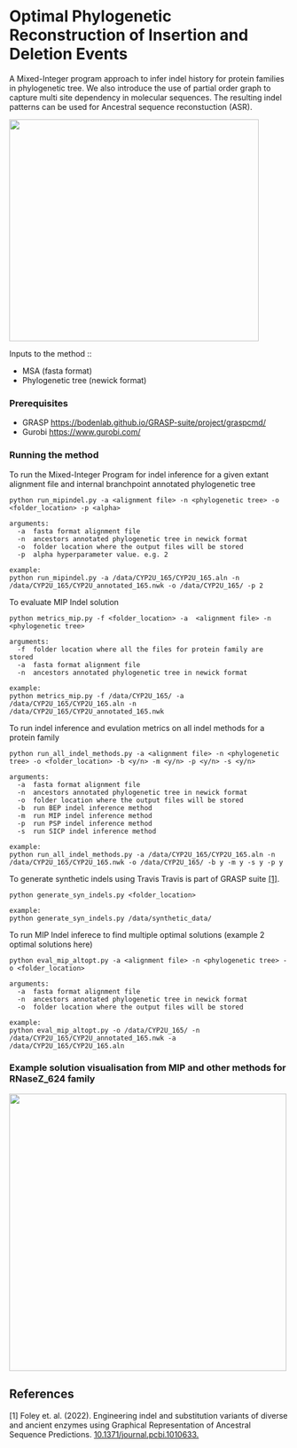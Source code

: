 # Optimal Phylogenetic Reconstruction of Insertion and Deletion Events
A Mixed-Integer program approach to infer indel history for protein families in phylogenetic tree. We also introduce the use of partial order graph to capture multi site dependency in molecular sequences.
The resulting indel patterns can be used for Ancestral sequence reconstuction (ASR). 

<img src="https://github.com/santule/indelmip/assets/20509836/27d8b32e-e88b-43cb-a71b-ddd09a87efd8" width="450" height="400"/> 

Inputs to the method ::
* MSA (fasta format)
* Phylogenetic tree (newick format)

### Prerequisites
* GRASP  https://bodenlab.github.io/GRASP-suite/project/graspcmd/
* Gurobi https://www.gurobi.com/

### Running the method

To run the Mixed-Integer Program for indel inference for a given extant alignment file and internal branchpoint annotated phylogenetic tree

```
python run_mipindel.py -a <alignment file> -n <phylogenetic tree> -o <folder_location> -p <alpha>

arguments:
  -a  fasta format alignment file
  -n  ancestors annotated phylogenetic tree in newick format
  -o  folder location where the output files will be stored
  -p  alpha hyperparameter value. e.g. 2

example:
python run_mipindel.py -a /data/CYP2U_165/CYP2U_165.aln -n  /data/CYP2U_165/CYP2U_annotated_165.nwk -o /data/CYP2U_165/ -p 2
```

To evaluate MIP Indel solution
```
python metrics_mip.py -f <folder_location> -a  <alignment file> -n <phylogenetic tree>

arguments:
  -f  folder location where all the files for protein family are stored
  -a  fasta format alignment file
  -n  ancestors annotated phylogenetic tree in newick format

example:
python metrics_mip.py -f /data/CYP2U_165/ -a  /data/CYP2U_165/CYP2U_165.aln -n /data/CYP2U_165/CYP2U_annotated_165.nwk
```
To run indel inference and evulation metrics on all indel methods for a protein family
```
python run_all_indel_methods.py -a <alignment file> -n <phylogenetic tree> -o <folder_location> -b <y/n> -m <y/n> -p <y/n> -s <y/n>

arguments:
  -a  fasta format alignment file
  -n  ancestors annotated phylogenetic tree in newick format
  -o  folder location where the output files will be stored
  -b  run BEP indel inference method
  -m  run MIP indel inference method
  -p  run PSP indel inference method
  -s  run SICP indel inference method

example:
python run_all_indel_methods.py -a /data/CYP2U_165/CYP2U_165.aln -n  /data/CYP2U_165/CYP2U_165.nwk -o /data/CYP2U_165/ -b y -m y -s y -p y
```

To generate synthetic indels using Travis
Travis is part of GRASP suite [[1]](#1).
```
python generate_syn_indels.py <folder_location>

example:
python generate_syn_indels.py /data/synthetic_data/
```

To run MIP Indel inferece to find multiple optimal solutions (example 2 optimal solutions here)
```
python eval_mip_altopt.py -a <alignment file> -n <phylogenetic tree> -o <folder_location>

arguments:
  -a  fasta format alignment file
  -n  ancestors annotated phylogenetic tree in newick format
  -o  folder location where the output files will be stored

example:
python eval_mip_altopt.py -o /data/CYP2U_165/ -n /data/CYP2U_165/CYP2U_annotated_165.nwk -a /data/CYP2U_165/CYP2U_165.aln
```

### Example solution visualisation from MIP and other methods for RNaseZ_624 family

<img src="https://github.com/santule/indelmip/assets/20509836/9a3a5840-66bf-4882-bc55-f99863e8bc31" width="500" height="500"/> 

## References
<a id="1">[1]</a> 
Foley et. al. (2022). 
Engineering indel and substitution variants of diverse and ancient enzymes using Graphical Representation of Ancestral Sequence Predictions. 
[10.1371/journal.pcbi.1010633.](https://doi.org/10.1371/journal.pcbi.1010633)
